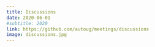 ```yaml
---
title: Discussions
date: 2020-06-01
#subtitle: 2020
link: https://github.com/autoug/meetings/discussions
image: discussions.jpg
---
```

